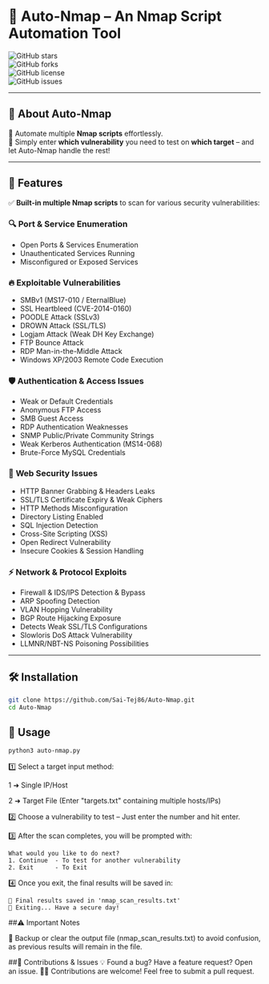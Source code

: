 # 🚀 Auto-Nmap – An Nmap Script Automation Tool  

![GitHub stars](https://img.shields.io/github/stars/Sai-Tej86/Auto-Nmap?style=flat-square)  
![GitHub forks](https://img.shields.io/github/forks/Sai-Tej86/Auto-Nmap?style=flat-square)  
![GitHub license](https://img.shields.io/github/license/Sai-Tej86/Auto-Nmap?style=flat-square)  
![GitHub issues](https://img.shields.io/github/issues/Sai-Tej86/Auto-Nmap?style=flat-square)  

---

## 🎯 **About Auto-Nmap**
🔹 Automate multiple **Nmap scripts** effortlessly.  
🔹 Simply enter **which vulnerability** you need to test on **which target** – and let Auto-Nmap handle the rest!  

---

## 🚀 **Features**
✅ **Built-in multiple Nmap scripts** to scan for various security vulnerabilities:  

### 🔍 **Port & Service Enumeration**
- Open Ports & Services Enumeration  
- Unauthenticated Services Running  
- Misconfigured or Exposed Services  

### 🔥 **Exploitable Vulnerabilities**
- SMBv1 (MS17-010 / EternalBlue)  
- SSL Heartbleed (CVE-2014-0160)  
- POODLE Attack (SSLv3)  
- DROWN Attack (SSL/TLS)  
- Logjam Attack (Weak DH Key Exchange)  
- FTP Bounce Attack  
- RDP Man-in-the-Middle Attack  
- Windows XP/2003 Remote Code Execution  

### 🛡️ **Authentication & Access Issues**
- Weak or Default Credentials  
- Anonymous FTP Access  
- SMB Guest Access  
- RDP Authentication Weaknesses  
- SNMP Public/Private Community Strings  
- Weak Kerberos Authentication (MS14-068)  
- Brute-Force MySQL Credentials  

### 🔧 **Web Security Issues**
- HTTP Banner Grabbing & Headers Leaks  
- SSL/TLS Certificate Expiry & Weak Ciphers  
- HTTP Methods Misconfiguration  
- Directory Listing Enabled  
- SQL Injection Detection  
- Cross-Site Scripting (XSS)  
- Open Redirect Vulnerability  
- Insecure Cookies & Session Handling  

### ⚡ **Network & Protocol Exploits**
- Firewall & IDS/IPS Detection & Bypass  
- ARP Spoofing Detection  
- VLAN Hopping Vulnerability  
- BGP Route Hijacking Exposure  
- Detects Weak SSL/TLS Configurations  
- Slowloris DoS Attack Vulnerability  
- LLMNR/NBT-NS Poisoning Possibilities  

---

## 🛠️ **Installation**
```bash
git clone https://github.com/Sai-Tej86/Auto-Nmap.git
cd Auto-Nmap
```
## 📌 Usage
```bash
python3 auto-nmap.py
```
1️⃣ Select a target input method:

1 ➜ Single IP/Host

2 ➜ Target File (Enter "targets.txt" containing multiple hosts/IPs)

2️⃣ Choose a vulnerability to test – Just enter the number and hit enter.

3️⃣ After the scan completes, you will be prompted with:

    What would you like to do next?
    1. Continue  - To test for another vulnerability
    2. Exit      - To Exit

4️⃣ Once you exit, the final results will be saved in:

    📝 Final results saved in 'nmap_scan_results.txt'
    👋 Exiting... Have a secure day!
    
##⚠️ Important Notes

📌 Backup or clear the output file (nmap_scan_results.txt) to avoid confusion, as previous results will remain in the file.

##🤝 Contributions & Issues
💡 Found a bug? Have a feature request? Open an issue.
👨‍💻 Contributions are welcome! Feel free to submit a pull request.
